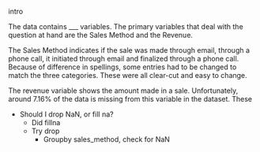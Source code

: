 intro

The data contains ___ variables. The primary variables that deal with the question at hand are the Sales Method and the Revenue. 

The Sales Method indicates if the sale was made through email, through a phone call, it initiated through email and finalized through a phone call. Because of difference in spellings, some entries had to be changed to match the three categories. These were all clear-cut and easy to change. 

The revenue variable shows the amount made in a sale. Unfortunately, around 7.16% of the data is missing from this variable in the dataset. These




* Should I drop NaN, or fill na?
  * Did fillna
  * Try drop
    * Groupby sales_method, check for NaN 